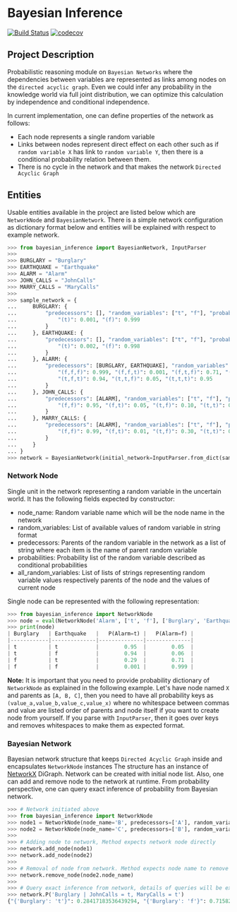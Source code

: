 # Bayesian Inference
[![Build Status](https://travis-ci.com/yakuza8/bayesian-inference.svg?branch=master)](https://travis-ci.com/yakuza8/bayesian-inference)
[![codecov](https://codecov.io/gh/yakuza8/bayesian-inference/branch/master/graph/badge.svg)](https://codecov.io/gh/yakuza8/bayesian-inference)

## Project Description
Probabilistic reasoning module on `Bayesian Networks` where the dependencies between variables are
represented as links among nodes on the `directed acyclic graph`. Even we could infer any probability
in the knowledge world via full joint distribution, we can optimize this calculation by independence
and conditional independence. 

In current implementation, one can define properties of the network as follows:
* Each node represents a single random variable
* Links between nodes represent direct effect on each other such as if `random variable X` has link
to `random variable Y`, then there is a conditional probability relation between them. 
* There is no cycle in the network and that makes the network `Directed Acyclic Graph`

## Entities
Usable entities available in the project are listed below which are `NetworkNode` and `BayesianNetwork`.
There is a simple network configuration as dictionary format below and entities will be explained with
respect to example network.

```python
>>> from bayesian_inference import BayesianNetwork, InputParser
>>>
>>> BURGLARY = "Burglary"
>>> EARTHQUAKE = "Earthquake"
>>> ALARM = "Alarm"
>>> JOHN_CALLS = "JohnCalls"
>>> MARRY_CALLS = "MaryCalls"
>>> 
>>> sample_network = {
...     BURGLARY: {
...         "predecessors": [], "random_variables": ["t", "f"], "probabilities": {
...             "(t)": 0.001, "(f)": 0.999
...         }
...     }, EARTHQUAKE: {
...         "predecessors": [], "random_variables": ["t", "f"], "probabilities": {
...             "(t)": 0.002, "(f)": 0.998
...         }
...     }, ALARM: {
...         "predecessors": [BURGLARY, EARTHQUAKE], "random_variables": ["t", "f"], "probabilities": {
...             "(f,f,f)": 0.999, "(f,f,t)": 0.001, "(f,t,f)": 0.71, "(f,t,t)": 0.29, "(t,f,f)": 0.06,
...             "(t,f,t)": 0.94, "(t,t,f)": 0.05, "(t,t,t)": 0.95
...         }
...     }, JOHN_CALLS: {
...         "predecessors": [ALARM], "random_variables": ["t", "f"], "probabilities": {
...             "(f,f)": 0.95, "(f,t)": 0.05, "(t,f)": 0.10, "(t,t)": 0.90
...         }
...     }, MARRY_CALLS: {
...         "predecessors": [ALARM], "random_variables": ["t", "f"], "probabilities": {
...             "(f,f)": 0.99, "(f,t)": 0.01, "(t,f)": 0.30, "(t,t)": 0.70
...         }
...     }
... }
>>> network = BayesianNetwork(initial_network=InputParser.from_dict(sample_network))
```

### Network Node
Single unit in the network representing a random variable in the uncertain world.
It has the following fields expected by constructor:
* node_name: Random variable name which will be the node name in the network
* random_variables: List of available values of random variable in string format
* predecessors: Parents of the random variable in the network as a list of string where each item
is the name of parent random variable
* probabilities: Probability list of the random variable described as conditional probabilities
* all_random_variables: List of lists of strings representing random variable values respectively
parents of the node and the values of current node

Single node can be represented with the following representation:

```python
>>> from bayesian_inference import NetworkNode
>>> node = eval(NetworkNode('Alarm', ['t', 'f'], ['Burglary', 'Earthquake'], {'(f,f,f)': 0.999, '(f,f,t)': 0.001, '(f,t,f)': 0.71, '(f,t,t)': 0.29, '(t,f,f)': 0.06, '(t,f,t)': 0.94, '(t,t,f)': 0.05, '(t,t,t)': 0.95}, [['t', 'f'], ['t', 'f'], ['t', 'f']]))
>>> print(node)
| Burglary   | Earthquake   |   P(Alarm=t) |   P(Alarm=f) |
|------------|--------------|--------------|--------------|
| t          | t            |        0.95  |        0.05  |
| t          | f            |        0.94  |        0.06  |
| f          | t            |        0.29  |        0.71  |
| f          | f            |        0.001 |        0.999 |
```

**Note:** It is important that you need to provide probability dictionary of `NetworkNode` as explained
in the following example. Let's have node named `X` and parents as `[A, B, C]`, then you need to have all
probability keys as `(value_a,value_b,value_c,value_x)` where no whitespace between commas and value are
listed order of parents and node itself if you want to create node from yourself.
If you parse with `InputParser`, then it goes over keys and removes whitespaces to make them as expected format. 

### Bayesian Network
Bayesian network structure that keeps `Directed Acyclic Graph` inside and encapsulates `NetworkNode` instances
The structure has an instance of [NetworkX](https://github.com/networkx/networkx) DiGraph. Network can be created
with initial node list. Also, one can add and remove node to the network at runtime. From probability perspective,
one can query exact inference of probability from Bayesian network.

```python
>>> # Network initiated above
>>> from bayesian_inference import NetworkNode
>>> node1 = NetworkNode(node_name='B', predecessors=['A'], random_variables=[], probabilities={}, all_random_variables=[])
>>> node2 = NetworkNode(node_name='C', predecessors=['B'], random_variables=[], probabilities={}, all_random_variables=[])
>>> 
>>> # Adding node to network, Method expects network node directly
>>> network.add_node(node1)
>>> network.add_node(node2)
>>> 
>>> # Removal of node from network. Method expects node name to remove
>>> network.remove_node(node2.node_name)
>>>
>>> # Query exact inference from network, details of queries will be explained in next sections
>>> network.P('Burglary | JohnCalls = t, MaryCalls = t')
{"{'Burglary': 't'}": 0.28417183536439294, "{'Burglary': 'f'}": 0.7158281646356072}
```

